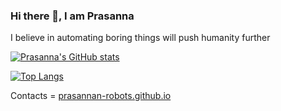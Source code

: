 ### Hi there 👋, I am Prasanna
I believe in automating boring things will push humanity further

[![Prasanna's GitHub stats](https://github-readme-stats.vercel.app/api?username=prasannan-robots&show_icons=true&theme=github_dark)](https://github.com/anuraghazra/github-readme-stats)

[![Top Langs](https://github-readme-stats.vercel.app/api/top-langs/?username=prasannan-robots&theme=github_dark)](https://github.com/anuraghazra/github-readme-stats)

Contacts = [prasannan-robots.github.io](https://prasannan-robots.github.io/)

